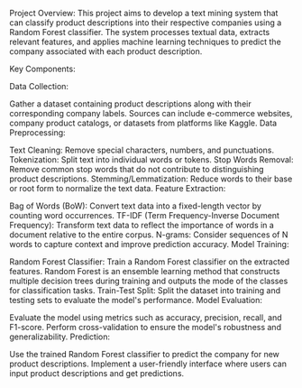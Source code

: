 Project Overview:
This project aims to develop a text mining system that can classify product descriptions into their respective companies using a Random Forest classifier. The system processes textual data, extracts relevant features, and applies machine learning techniques to predict the company associated with each product description.

Key Components:

Data Collection:

Gather a dataset containing product descriptions along with their corresponding company labels.
Sources can include e-commerce websites, company product catalogs, or datasets from platforms like Kaggle.
Data Preprocessing:

Text Cleaning: Remove special characters, numbers, and punctuations.
Tokenization: Split text into individual words or tokens.
Stop Words Removal: Remove common stop words that do not contribute to distinguishing product descriptions.
Stemming/Lemmatization: Reduce words to their base or root form to normalize the text data.
Feature Extraction:

Bag of Words (BoW): Convert text data into a fixed-length vector by counting word occurrences.
TF-IDF (Term Frequency-Inverse Document Frequency): Transform text data to reflect the importance of words in a document relative to the entire corpus.
N-grams: Consider sequences of N words to capture context and improve prediction accuracy.
Model Training:

Random Forest Classifier: Train a Random Forest classifier on the extracted features. Random Forest is an ensemble learning method that constructs multiple decision trees during training and outputs the mode of the classes for classification tasks.
Train-Test Split: Split the dataset into training and testing sets to evaluate the model's performance.
Model Evaluation:

Evaluate the model using metrics such as accuracy, precision, recall, and F1-score.
Perform cross-validation to ensure the model's robustness and generalizability.
Prediction:

Use the trained Random Forest classifier to predict the company for new product descriptions.
Implement a user-friendly interface where users can input product descriptions and get predictions.
